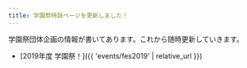 ```yaml
---
title: 学園祭特設ページを更新しました！
---
```


学園祭団体企画の情報が書いてあります。これから随時更新していきます。

- [2019年度 学園祭！]({{ 'events/fes2019' | relative_url }})
